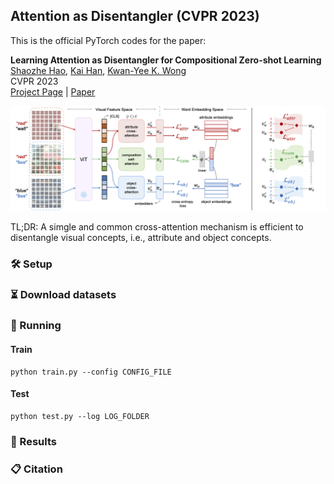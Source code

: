 ## Attention as Disentangler (CVPR 2023)
This is the official PyTorch codes for the paper:  

**Learning Attention as Disentangler for Compositional Zero-shot Learning**  
[Shaozhe Hao](),
[Kai Han](https://www.kaihan.org/), 
[Kwan-Yee K. Wong](http://i.cs.hku.hk/~kykwong/)  
CVPR 2023  
[Project Page]() | [Paper]()

<p align="center">
    <img src='img/pipeline.png' width="800">
</p>

TL;DR: A simgle and common cross-attention mechanism is efficient to disentangle visual concepts, i.e., attribute and object concepts.

### 🛠️ Setup

### ⏳ Download datasets

### 🏃 Running
#### Train
```
python train.py --config CONFIG_FILE
```
#### Test
```
python test.py --log LOG_FOLDER
```
### 🔢 Results

### 📋 Citation